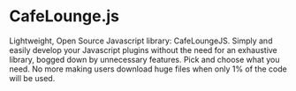 # CafeLounge.js
Lightweight, Open Source Javascript library: CafeLoungeJS. Simply and easily develop your Javascript plugins without the need for an exhaustive library, bogged down by unnecessary features. Pick and choose what you need. No more making users download huge files when only 1% of the code will be used.
